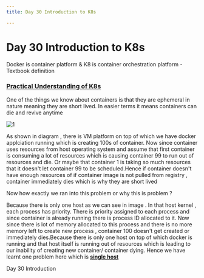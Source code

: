 ```yaml
---
title: Day 30 Introduction to K8s

---
```


# Day 30 Introduction to K8s

Docker is container platform & K8 is container orchestration platform - Textbook definition

### <u>Practical Understanding of K8s</u> ###

One of the things we know about containers is that they are ephemeral in nature meaning they are short lived. In easier terms it means containers can die and revive anytime

![1](https://hackmd.io/_uploads/H1dEL_LFgl.png)


As shown in diagram , there is VM platform on top of which we have docker applciation running which is creating 100s of container.
Now since container uses resources from host operating system and assume that first container is consuming a lot of resources which is causing container 99 to run out of resources and die. Or maybe that container 1 is taking so much resources that it doesn't let container 99 to be scheduled.Hence if container doesn't have enough resources of if container image is not pulled from registry , container immediately dies which is why they are short lived

Now how exactly we ran into this problem or why this is problem ?

Because there is only one host as we can see in image . In that host kernel , each process has priority. There is priority assigned to each process and since container is already running there is process ID allocated to it. Now since there is lot of memory allocated to this process and there is no more memory left to create new process , container 100 doesn't get created or immediately dies.Because there is only one host on top of which docker is running and that host itself is running out of resources which is leading to our inability of creating new container/ container dying. Hence we have learnt one problem here which is **<u>single host</u>**





Day 30 Introduction